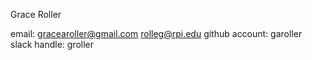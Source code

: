 Grace Roller

email: gracearoller@gmail.com
       rolleg@rpi.edu
github account: garoller
slack handle: groller

